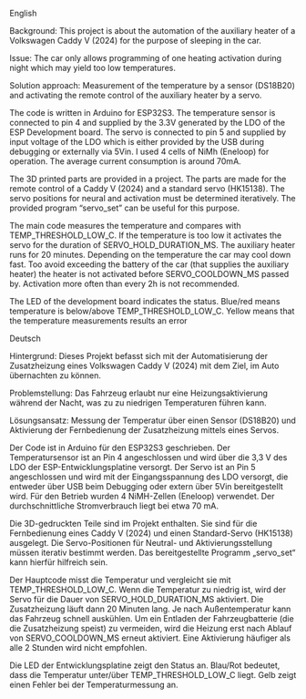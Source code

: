 English

Background: This project is about the automation of the auxiliary heater of a Volkswagen Caddy V (2024) for the purpose of sleeping in the car. 

Issue: The car only allows programming of one heating  activation during night which may yield too low temperatures.

Solution approach: Measurement of the temperature by a sensor (DS18B20) and activating the remote control of the auxiliary heater by a servo.

The code is written in Arduino for ESP32S3. The temperature sensor is connected to pin 4 and supplied by the 3.3V generated by the LDO of the ESP Development board. The servo is connected to pin 5 and supplied by input voltage of the LDO which is either provided by the USB during debugging or externally via 5Vin. I used 4 cells of NiMh (Eneloop) for operation. The average current consumption is around 70mA.

The 3D printed parts are provided in a project. The parts are made for the remote control of a Caddy V (2024) and a standard servo (HK15138). The servo positions for neural and activation must be determined iteratively. The provided program “servo_set” can be useful for this purpose.

The main code measures the temperature and compares with TEMP_THRESHOLD_LOW_C. If the temperature is too low it activates the servo for the duration of SERVO_HOLD_DURATION_MS. The auxiliary heater runs for 20 minutes. Depending on the temperature the car may cool down fast. Too avoid exceeding the battery of the car (that supplies the auxiliary heater) the heater is not activated before SERVO_COOLDOWN_MS passed by. Activation more often than every 2h is not recommended. 

The LED of the development board indicates the status. Blue/red means temperature is below/above TEMP_THRESHOLD_LOW_C. Yellow means that the temperature measurements results an error

Deutsch

Hintergrund: Dieses Projekt befasst sich mit der Automatisierung der Zusatzheizung eines Volkswagen Caddy V (2024) mit dem Ziel, im Auto übernachten zu können.

Problemstellung: Das Fahrzeug erlaubt nur eine Heizungsaktivierung während der Nacht, was zu zu niedrigen Temperaturen führen kann.

Lösungsansatz: Messung der Temperatur über einen Sensor (DS18B20) und Aktivierung der Fernbedienung der Zusatzheizung mittels eines Servos.

Der Code ist in Arduino für den ESP32S3 geschrieben. Der Temperatursensor ist an Pin 4 angeschlossen und wird über die 3,3 V des LDO der ESP-Entwicklungsplatine versorgt. Der Servo ist an Pin 5 angeschlossen und wird mit der Eingangsspannung des LDO versorgt, die entweder über USB beim Debugging oder extern über 5Vin bereitgestellt wird. Für den Betrieb wurden 4 NiMH-Zellen (Eneloop) verwendet. Der durchschnittliche Stromverbrauch liegt bei etwa 70 mA.

Die 3D-gedruckten Teile sind im Projekt enthalten. Sie sind für die Fernbedienung eines Caddy V (2024) und einen Standard-Servo (HK15138) ausgelegt. Die Servo-Positionen für Neutral- und Aktivierungsstellung müssen iterativ bestimmt werden. Das bereitgestellte Programm „servo_set“ kann hierfür hilfreich sein.

Der Hauptcode misst die Temperatur und vergleicht sie mit TEMP_THRESHOLD_LOW_C. Wenn die Temperatur zu niedrig ist, wird der Servo für die Dauer von SERVO_HOLD_DURATION_MS aktiviert. Die Zusatzheizung läuft dann 20 Minuten lang. Je nach Außentemperatur kann das Fahrzeug schnell auskühlen. Um ein Entladen der Fahrzeugbatterie (die die Zusatzheizung speist) zu vermeiden, wird die Heizung erst nach Ablauf von SERVO_COOLDOWN_MS erneut aktiviert. Eine Aktivierung häufiger als alle 2 Stunden wird nicht empfohlen.

Die LED der Entwicklungsplatine zeigt den Status an. Blau/Rot bedeutet, dass die Temperatur unter/über TEMP_THRESHOLD_LOW_C liegt. Gelb zeigt einen Fehler bei der Temperaturmessung an.

